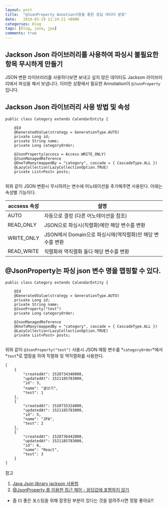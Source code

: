 ```yaml
---
layout: post
title:  "@JsonProperty Annotion사용을 통한 응답 데이터 분류"
date:   2018-03-19 11:24:21 +0900
categories: blog
tags: [blog, java, jpa]
comments: true
---
```


## Jackson Json 라이브러리를 사용하여 파싱시 불필요한 항목 무시하게 만들기
JSON 변환 라이브러리를 사용하다보면 보내고 싶지 않은 데이터도 Jackson 라이브러리에서 파싱을 해서 보냅니다.
이러한 상황에서 필요한 Annotation이 *`@JsonProperty`* 입니다.


## Jackson Json 라이브러리 사용 방법 및 속성

```
public class Category extends CalendarEntity {

	@Id
	@GeneratedValue(strategy = GenerationType.AUTO)
	private Long id;
	private String name;
	private Long categoryOrder;

	@JsonProperty(access = Access.WRITE_ONLY)
	@JsonManagedReference
	@OneToMany(mappedBy = "category", cascade = { CascadeType.ALL })
	@LazyCollection(LazyCollectionOption.TRUE)
	private List<Post> posts;
	
```
위와 같이 JSON 변환시 무시하려는 변수에 어노테이션을 추가해주면 사용된다.
아래는 속성별 기능이다.


| accsess 속성 | 설명                             | 
| ----------- | -------------------------------------------- | 
| AUTO | 자동으로 결정 (다른 어노테이션을 참조) |
| READ_ONLY | JSON으로 파싱시(직렬화)에만 해당 변수를 변환   | 
| WRITE_ONLY | JSON에서 Domain으로 파싱시에(역직렬화)만 해당 변수를 변환 | 
| READ_WRITE | 직렬화와 역직렬화 둘다 해당 변수를 변환 | 


## @JsonProperty는 파싱 json 변수 명을 맵핑할 수 있다.


```
public class Category extends CalendarEntity {

	@Id
	@GeneratedValue(strategy = GenerationType.AUTO)
	private Long id;
	private String name;
    @JsonProperty("test")
	private Long categoryOrder;

	@JsonManagedReference
	@OneToMany(mappedBy = "category", cascade = { CascadeType.ALL })
	@LazyCollection(LazyCollectionOption.TRUE)
	private List<Post> posts;
	
```
위와 같이 `@JsonProperty("test")` 사용시 JSON 매핑 변수를 *`categoryOrder`*에서 *`test`*로 맵핑을 하여 직렬화 및 역직렬화를 사용한다.

```
[
    {
        "createdAt": 1520734340000,
        "updatedAt": 1521185783000,
        "id": 3,
        "name": "글쓰기",
        "test": 1
    },
    {
        "createdAt": 1520735324000,
        "updatedAt": 1521185783000,
        "id": 5,
        "name": "JPA",
        "test": 2
    },
    {
        "createdAt": 1520736442000,
        "updatedAt": 1521185783000,
        "id": 6,
        "name": "React",
        "test": 3
    }
]
```


참고 
1. [Java Json library jackson 사용법][Java Json library jackson 사용법]
2. [@JsonProperty 를 이용한 접근 제어 - 응답값에 포함하지 않기][@JsonProperty 를 이용한 접근 제어 - 응답값에 포함하지 않기]


* 좀 더 좋은 포스팅을 위해 잘못된 부분이 있다는 것을 알려주시면 정말 좋아요!!

[Java Json library jackson 사용법]: https://www.lesstif.com/pages/viewpage.action?pageId=24445183
[@JsonProperty 를 이용한 접근 제어 - 응답값에 포함하지 않기]: http://eglowc.tistory.com/28
